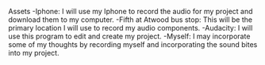 Assets
-Iphone: I will use my Iphone to record the audio for my project and download them to my computer. 
-Fifth at Atwood bus stop: This will be the primary location I will use to record my audio components. 
-Audacity: I will use this program to edit and create my project. 
-Myself: I may incorporate some of my thoughts by recording myself and incorporating the sound bites into my project. 

